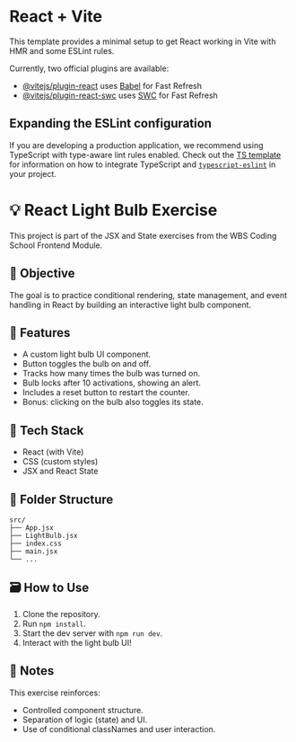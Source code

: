 # React + Vite

This template provides a minimal setup to get React working in Vite with HMR and some ESLint rules.

Currently, two official plugins are available:

- [@vitejs/plugin-react](https://github.com/vitejs/vite-plugin-react/blob/main/packages/plugin-react) uses [Babel](https://babeljs.io/) for Fast Refresh
- [@vitejs/plugin-react-swc](https://github.com/vitejs/vite-plugin-react/blob/main/packages/plugin-react-swc) uses [SWC](https://swc.rs/) for Fast Refresh

## Expanding the ESLint configuration

If you are developing a production application, we recommend using TypeScript with type-aware lint rules enabled. Check out the [TS template](https://github.com/vitejs/vite/tree/main/packages/create-vite/template-react-ts) for information on how to integrate TypeScript and [`typescript-eslint`](https://typescript-eslint.io) in your project.

# 💡 React Light Bulb Exercise

This project is part of the JSX and State exercises from the WBS Coding School Frontend Module.

## 🧠 Objective

The goal is to practice conditional rendering, state management, and event handling in React by building an interactive light bulb component.

## 🚀 Features

- A custom light bulb UI component.
- Button toggles the bulb on and off.
- Tracks how many times the bulb was turned on.
- Bulb locks after 10 activations, showing an alert.
- Includes a reset button to restart the counter.
- Bonus: clicking on the bulb also toggles its state.

## 🔧 Tech Stack

- React (with Vite)
- CSS (custom styles)
- JSX and React State

## 📁 Folder Structure

```
src/
├── App.jsx
├── LightBulb.jsx
├── index.css
├── main.jsx
└── ...
```

## 🗃️ How to Use

1. Clone the repository.
2. Run `npm install`.
3. Start the dev server with `npm run dev`.
4. Interact with the light bulb UI!

## 🧼 Notes

This exercise reinforces:
- Controlled component structure.
- Separation of logic (state) and UI.
- Use of conditional classNames and user interaction.